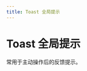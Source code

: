```yaml
---
title: Toast 全局提示
---
```


# Toast 全局提示
常用于主动操作后的反馈提示。
<ClientOnly>
<toast-demos></toast-demos>
</ClientOnly>